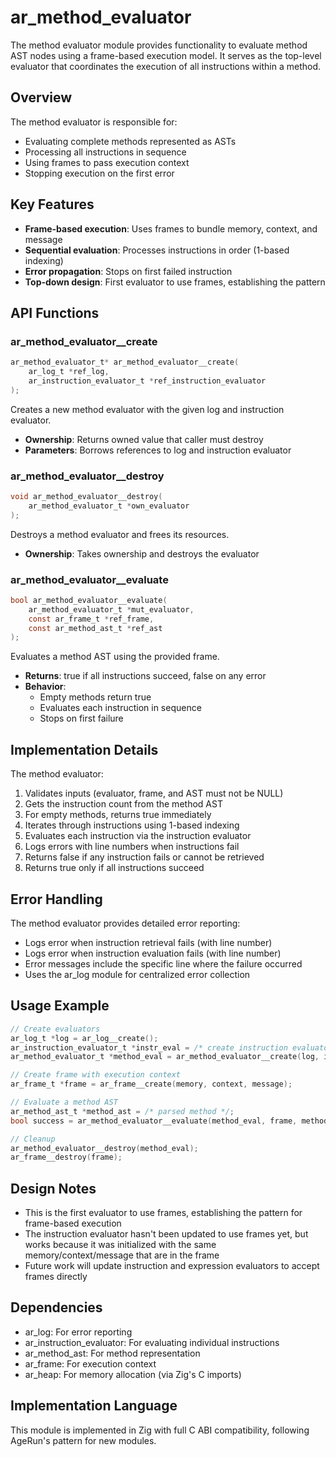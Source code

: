 # ar_method_evaluator

The method evaluator module provides functionality to evaluate method AST nodes using a frame-based execution model. It serves as the top-level evaluator that coordinates the execution of all instructions within a method.

## Overview

The method evaluator is responsible for:
- Evaluating complete methods represented as ASTs
- Processing all instructions in sequence
- Using frames to pass execution context
- Stopping execution on the first error

## Key Features

- **Frame-based execution**: Uses frames to bundle memory, context, and message
- **Sequential evaluation**: Processes instructions in order (1-based indexing)
- **Error propagation**: Stops on first failed instruction
- **Top-down design**: First evaluator to use frames, establishing the pattern

## API Functions

### ar_method_evaluator__create
```c
ar_method_evaluator_t* ar_method_evaluator__create(
    ar_log_t *ref_log,
    ar_instruction_evaluator_t *ref_instruction_evaluator
);
```
Creates a new method evaluator with the given log and instruction evaluator.
- **Ownership**: Returns owned value that caller must destroy
- **Parameters**: Borrows references to log and instruction evaluator

### ar_method_evaluator__destroy
```c
void ar_method_evaluator__destroy(
    ar_method_evaluator_t *own_evaluator
);
```
Destroys a method evaluator and frees its resources.
- **Ownership**: Takes ownership and destroys the evaluator

### ar_method_evaluator__evaluate
```c
bool ar_method_evaluator__evaluate(
    ar_method_evaluator_t *mut_evaluator,
    const ar_frame_t *ref_frame,
    const ar_method_ast_t *ref_ast
);
```
Evaluates a method AST using the provided frame.
- **Returns**: true if all instructions succeed, false on any error
- **Behavior**: 
  - Empty methods return true
  - Evaluates each instruction in sequence
  - Stops on first failure

## Implementation Details

The method evaluator:
1. Validates inputs (evaluator, frame, and AST must not be NULL)
2. Gets the instruction count from the method AST
3. For empty methods, returns true immediately
4. Iterates through instructions using 1-based indexing
5. Evaluates each instruction via the instruction evaluator
6. Logs errors with line numbers when instructions fail
7. Returns false if any instruction fails or cannot be retrieved
8. Returns true only if all instructions succeed

## Error Handling

The method evaluator provides detailed error reporting:
- Logs error when instruction retrieval fails (with line number)
- Logs error when instruction evaluation fails (with line number)
- Error messages include the specific line where the failure occurred
- Uses the ar_log module for centralized error collection

## Usage Example

```c
// Create evaluators
ar_log_t *log = ar_log__create();
ar_instruction_evaluator_t *instr_eval = /* create instruction evaluator */;
ar_method_evaluator_t *method_eval = ar_method_evaluator__create(log, instr_eval);

// Create frame with execution context
ar_frame_t *frame = ar_frame__create(memory, context, message);

// Evaluate a method AST
ar_method_ast_t *method_ast = /* parsed method */;
bool success = ar_method_evaluator__evaluate(method_eval, frame, method_ast);

// Cleanup
ar_method_evaluator__destroy(method_eval);
ar_frame__destroy(frame);
```

## Design Notes

- This is the first evaluator to use frames, establishing the pattern for frame-based execution
- The instruction evaluator hasn't been updated to use frames yet, but works because it was initialized with the same memory/context/message that are in the frame
- Future work will update instruction and expression evaluators to accept frames directly

## Dependencies

- ar_log: For error reporting
- ar_instruction_evaluator: For evaluating individual instructions
- ar_method_ast: For method representation
- ar_frame: For execution context
- ar_heap: For memory allocation (via Zig's C imports)

## Implementation Language

This module is implemented in Zig with full C ABI compatibility, following AgeRun's pattern for new modules.